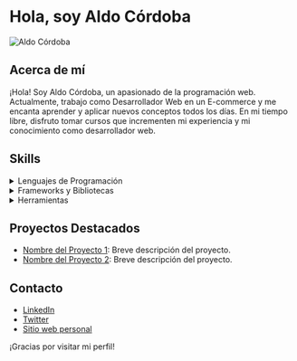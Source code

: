 <!-- README.md -->

# Hola, soy Aldo Córdoba

<img src="https://avatars.githubusercontent.com/u/134328269?v=4" alt="Aldo Córdoba" width="100" height="100">

## Acerca de mí

¡Hola! Soy Aldo Córdoba, un apasionado de la programación web. Actualmente, trabajo como Desarrollador Web en un E-commerce y me encanta aprender y aplicar nuevos conceptos todos los días. En mi tiempo libre, disfruto tomar cursos que incrementen mi experiencia y mi conocimiento como desarrollador web.

## Skills

<details>
  <summary>Lenguajes de Programación</summary>
  <ul>
    <li>HTML</li>
    <li>CSS</li>
    <li>JavaScript</li>
  </ul>
</details>

<details>
  <summary>Frameworks y Bibliotecas</summary>
  <ul>
    <li>React</li>
    <li>Vue.js <img src="https://raw.githubusercontent.com/devicons/devicon/master/icons/vuejs/vuejs-original.svg" alt="Vue.js" width="30" height="30"></li>
    <li>Bootstrap</li>
  </ul>
</details>

<details>
  <summary>Herramientas</summary>
  <ul>
    <li>Git</li>
    <li>VS Code</li>
    <li>Photoshop</li>
  </ul>
</details>

## Proyectos Destacados

- [Nombre del Proyecto 1](enlace-al-proyecto-1): Breve descripción del proyecto.
- [Nombre del Proyecto 2](enlace-al-proyecto-2): Breve descripción del proyecto.

## Contacto

- [LinkedIn](enlace-a-tu-perfil-de-LinkedIn)
- [Twitter](enlace-a-tu-perfil-de-Twitter)
- [Sitio web personal](enlace-a-tu-sitio-web)

¡Gracias por visitar mi perfil!
